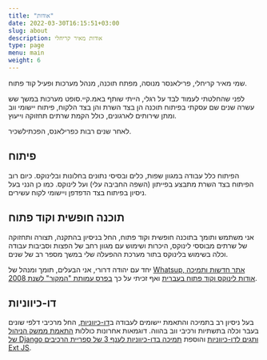 ```yaml
---
title: "אודות"
date: 2022-03-30T16:15:51+03:00
slug: about
description: אודות מאיר קריחלי
type: page
menu: main
weight: 6
---
```


שמי מאיר קריחלי, פרילאנסר מנוסה, מפתח תוכנה, מנהל מערכות ופעיל קוד פתוח.

לפני שהחלטתי לעמוד לבד על רגלי, הייתי שותף באמ.קיי.סופט מערכות במשך שש עשרה
שנים שם עסקתי בפיתוח תוכנה הן בצד השרת והן בצד הלקוח, פיתוח יישומי ווב ומתן 
שירותים לארגונים, כולל הקמת שרתים תחזוקה וייעוץ.

לאחר שנים רבות כפרילאנס, הפכתילשכיר.

פיתוח
-----

הפיתוח כלל עבודה במגוון שפות, כלים ובסיסי נתונים בחלונות ובלינוקס.
כיום רוב הפיתוח בצד השרת מתבצע בפייתון (השפה החביבה עלי) ועל לינוקס.
כמו כן הנני בעל ניסיון בפיתוח בצד הדפדפן ויישומי לקוח עשירים.

תוכנה חופשית וקוד פתוח
----------------------

אני משתמש ותומך בתוכנה חופשית וקוד פתוח, החל בניסיון בהתקנה, תצורה ותחזוקה של
שרתים מבוססי לינוקס, היכרות ושימוש עם מגוון רחב של הפצות וסביבות עבודה וכלה
בשימוש בלינוקס בתור מערכת ההפעלה שלי במשך מספר רב של שנים.

יחד עם יהודה דרורי, אני הבעלים, תומך ומנהל של 
[Whatsup, אתר חדשות ותמיכה אודות לינוקס וקוד פתוח בעברית](https://whatsup.org.il)
ואף זכיתי על כך [בפרס עמותת "המקור" לשנת 2008](http://wiki.hamakor.org.il/index.php/%D7%A4%D7%A8%D7%A1_%D7%94%D7%9E%D7%A7%D7%95%D7%A8#.D7.AA.D7.A8.D7.95.D7.9E.D7.94_.D7.9C.D7.A7.D7.95.D7.93_.D7.94.D7.A4.D7.AA.D7.95.D7.97_.D7.95.D7.94.D7.AA.D7.9B.D7.A0.D7.94_.D7.94.D7.97.D7.95.D7.A4.D7.A9.D7.99.D7.AA_.D7.91.D7.90.D7.A8.D7.A5).

דו-כיווניות
-----------

בעל ניסיון רב בתמיכה והתאמת יישומים לעבודה
ב[דו-כיווניות](http://he.wikipedia.org/wiki/%D7%90%D7%9C%D7%92%D7%95%D7%A8%D7%99%D7%AA%D7%9D_%D7%93%D7%95-%D7%9B%D7%99%D7%95%D7%95%D7%A0%D7%99%D7%95%D7%AA_%D7%A9%D7%9C_%D7%99%D7%95%D7%A0%D7%99%D7%A7%D7%95%D7%93), החל מרכיבי דלפי שונים בעבר וכלה בתשתיות ורכיבי ווב בהווה. דוגמאות אחרונות כוללות [התאמת ממשק הניהול של Django ותגים לדו-כיווניות](http://whatsup.org.il/article/5257)
והוספת [תמיכה בדו-כיווניות לענף 3 של ספריית הרכיבים Ext JS](https://github.com/MeirKriheli/ExtJS-RTL).
